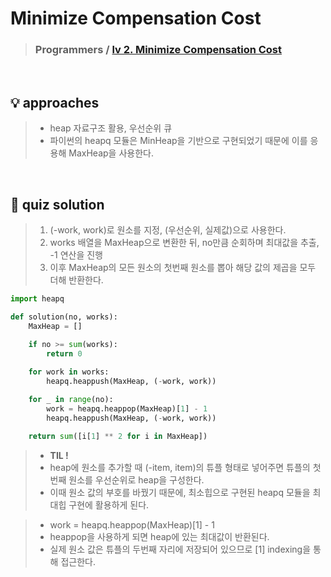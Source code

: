 # Minimize Compensation Cost

> ### Programmers / <a href = https://school.programmers.co.kr/learn/courses/13213/lessons/91086> lv 2. Minimize Compensation Cost </a>

<br>

## 💡 approaches
> - heap 자료구조 활용, 우선순위 큐 
> - 파이썬의 heapq 모듈은 MinHeap을 기반으로 구현되었기 때문에 이를 응용해 MaxHeap을 사용한다.

<br>

## 🔑 quiz solution

> 1. (-work, work)로 원소를 지정, (우선순위, 실제값)으로 사용한다.
> 2. works 배열을 MaxHeap으로 변환한 뒤, no만큼 순회하며 최대값을 추출, -1 연산을 진행
> 3. 이후 MaxHeap의 모든 원소의 첫번째 원소를 뽑아 해당 값의 제곱을 모두 더해 반환한다. 

```py
import heapq

def solution(no, works):
    MaxHeap = []

    if no >= sum(works):
        return 0
    
    for work in works:
        heapq.heappush(MaxHeap, (-work, work))

    for _ in range(no):
        work = heapq.heappop(MaxHeap)[1] - 1 
        heapq.heappush(MaxHeap, (-work, work))

    return sum([i[1] ** 2 for i in MaxHeap])
```

> - <strong>TIL ! </strong> 
> - heap에 원소를 추가할 때 (-item, item)의 튜플 형태로 넣어주면 튜플의 첫번째 원소를 우선순위로 heap을 구성한다.
> - 이때 원소 값의 부호를 바꿨기 때문에, 최소힙으로 구현된 heapq 모듈을 최대힙 구현에 활용하게 된다. 

> - work = heapq.heappop(MaxHeap)[1] - 1 
> - heappop을 사용하게 되면 heap에 있는 최대값이 반환된다. 
> - 실제 원소 값은 튜플의 두번째 자리에 저장되어 있으므로 [1] indexing을 통해 접근한다. 